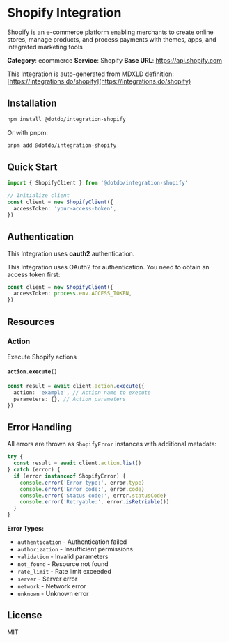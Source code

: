 # Shopify Integration

Shopify is an e-commerce platform enabling merchants to create online stores, manage products, and process payments with themes, apps, and integrated marketing tools

**Category**: ecommerce
**Service**: Shopify
**Base URL**: https://api.shopify.com

This Integration is auto-generated from MDXLD definition: [https://integrations.do/shopify](https://integrations.do/shopify)

## Installation

```bash
npm install @dotdo/integration-shopify
```

Or with pnpm:

```bash
pnpm add @dotdo/integration-shopify
```

## Quick Start

```typescript
import { ShopifyClient } from '@dotdo/integration-shopify'

// Initialize client
const client = new ShopifyClient({
  accessToken: 'your-access-token',
})
```

## Authentication

This Integration uses **oauth2** authentication.

This Integration uses OAuth2 for authentication. You need to obtain an access token first:

```typescript
const client = new ShopifyClient({
  accessToken: process.env.ACCESS_TOKEN,
})
```

## Resources

### Action

Execute Shopify actions

#### `action.execute()`

```typescript
const result = await client.action.execute({
  action: 'example', // Action name to execute
  parameters: {}, // Action parameters
})
```

## Error Handling

All errors are thrown as `ShopifyError` instances with additional metadata:

```typescript
try {
  const result = await client.action.list()
} catch (error) {
  if (error instanceof ShopifyError) {
    console.error('Error type:', error.type)
    console.error('Error code:', error.code)
    console.error('Status code:', error.statusCode)
    console.error('Retryable:', error.isRetriable())
  }
}
```

**Error Types:**

- `authentication` - Authentication failed
- `authorization` - Insufficient permissions
- `validation` - Invalid parameters
- `not_found` - Resource not found
- `rate_limit` - Rate limit exceeded
- `server` - Server error
- `network` - Network error
- `unknown` - Unknown error

## License

MIT
